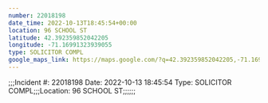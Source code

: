 ```yaml
---
number: 22018198
date_time: 2022-10-13T18:45:54+00:00
location: 96 SCHOOL ST
latitude: 42.392359852042205
longitude: -71.16991323939055
type: SOLICITOR COMPL
google_maps_link: https://maps.google.com/?q=42.392359852042205,-71.16991323939055
---
```


;;;Incident #: 22018198  Date: 2022-10-13 18:45:54   Type: SOLICITOR COMPL;;;Location: 96 SCHOOL ST;;;;;;

